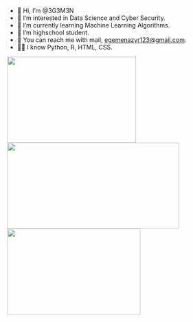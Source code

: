 - 👋 Hi, I’m @3G3M3N
- 👀 I’m interested in Data Science and Cyber Security.
- 🌱 I’m currently learning Machine Learning Algorithms.
- 💞️ I’m highschool student.
- 🧐 You can reach me with mail, egemenazyr123@gmail.com. 
- 👨‍💻 I know Python, R, HTML, CSS. 

<img src="https://miro.medium.com/max/1400/0*DdYAfo_NsnAeHrur" width="300" height="200"><img src="https://miro.medium.com/max/765/1*cyXCE-JcBelTyrK-58w6_Q.png" width="400" height="200"><img src="https://bilginc.com/blog/r-programlama-nedir.jpg" width="310" height="200">

